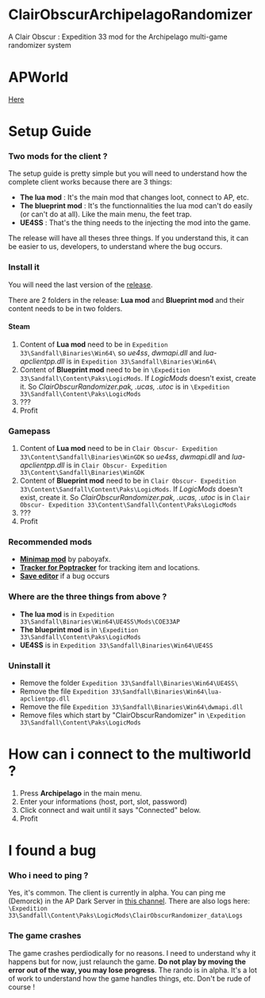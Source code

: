 # ClairObscurArchipelagoRandomizer
A Clair Obscur : Expedition 33 mod for the Archipelago multi-game randomizer system

# APWorld

[Here](https://github.com/Demorck/ClairObscur_APWorld/releases)


# Setup Guide

### Two mods for the client ?
The setup guide is pretty simple but you will need to understand how the complete client works because there are 3 things:

- **The lua mod** : It's the main mod that changes loot, connect to AP, etc.
- **The blueprint mod** : It's the functionnalities the lua mod can't do easily (or can't do at all). Like the main menu, the feet trap.
- **UE4SS** : That's the thing needs to the injecting the mod into the game.

The release will have all theses three things. If you understand this, it can be easier to us, developers, to understand where the bug occurs.

### Install it

You will need the last version of the [release](https://github.com/Demorck/ClairObscurArchipelagoRandomizer/releases).

There are 2 folders in the release: **Lua mod** and **Blueprint mod** and their content needs to be in two folders.

#### **Steam**
1. Content of **Lua mod** need to be in `Expedition 33\Sandfall\Binaries\Win64\` so *ue4ss*, *dwmapi.dll* and *lua-apclientpp.dll* is in `Expedition 33\Sandfall\Binaries\Win64\`
2. Content of **Blueprint mod** need to be in `\Expedition 33\Sandfall\Content\Paks\LogicMods`. If *LogicMods* doesn't exist, create it. So *ClairObscurRandomizer.pak, .ucas, .utoc* is in `\Expedition 33\Sandfall\Content\Paks\LogicMods`
3. ???
4. Profit

### Gamepass
1. Content of **Lua mod** need to be in `Clair Obscur- Expedition 33\Content\Sandfall\Binaries\WinGDK` so *ue4ss*, *dwmapi.dll* and *lua-apclientpp.dll* is in `Clair Obscur- Expedition 33\Content\Sandfall\Binaries\WinGDK`
2. Content of **Blueprint mod** need to be in `Clair Obscur- Expedition 33\Content\Sandfall\Content\Paks\LogicMods`. If *LogicMods* doesn't exist, create it. So *ClairObscurRandomizer.pak, .ucas, .utoc* is in `Clair Obscur- Expedition 33\Content\Sandfall\Content\Paks\LogicMods`
3. ???
4. Profit

### Recommended mods
- [**Minimap mod**](https://www.nexusmods.com/clairobscurexpedition33/mods/383) by paboyafx. 
- [**Tracker for Poptracker**](https://github.com/Demorck/ClairObscur-Archipelago-Poptracker/releases) for tracking item and locations.
- [**Save editor**](https://www.nexusmods.com/clairobscurexpedition33/mods/201) if a bug occurs

### Where are the three things from above ?

- **The lua mod** is in `Expedition 33\Sandfall\Binaries\Win64\UE4SS\Mods\COE33AP`
- **The blueprint mod** is in `\Expedition 33\Sandfall\Content\Paks\LogicMods`
- **UE4SS** is in `Expedition 33\Sandfall\Binaries\Win64\UE4SS`

### Uninstall it

- Remove the folder `Expedition 33\Sandfall\Binaries\Win64\UE4SS\`
- Remove the file `Expedition 33\Sandfall\Binaries\Win64\lua-apclientpp.dll`
- Remove the file `Expedition 33\Sandfall\Binaries\Win64\dwmapi.dll`
- Remove files which start by "ClairObscurRandomizer" in `\Expedition 33\Sandfall\Content\Paks\LogicMods`

# How can i connect to the multiworld ?
1. Press **Archipelago** in the main menu.
2. Enter your informations (host, port, slot, password)
3. Click connect and wait until it says "Connected" below.
4. Profit

# I found a bug
### Who i need to ping ?
Yes, it's common. The client is currently in alpha. You can ping me (Demorck) in the AP Dark Server in [this channel](https://discord.com/channels/1085716850370957462/1371907053626593301).
There are also logs here: `\Expedition 33\Sandfall\Content\Paks\LogicMods\ClairObscurRandomizer_data\Logs`

### The game crashes
The game crashes perdiodically for no reasons. I need to understand why it happens but for now, just relaunch the game. **Do not play by moving the error out of the way, you may lose progress**. The rando is in alpha. It's a lot of work to understand how the game handles things, etc. Don't be rude of course ! 
